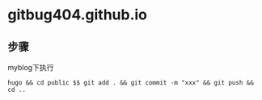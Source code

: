 # gitbug404.github.io
## 步骤
myblog下执行
```
hugo && cd public $$ git add . && git commit -m "xxx" && git push && cd ..
```
